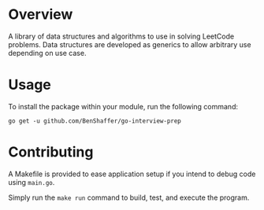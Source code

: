 # Overview
A library of data structures and algorithms to use in solving LeetCode problems. Data structures are developed as generics to allow arbitrary use depending on use case.

# Usage

To install the package within your module, run the following command:

`go get -u github.com/BenShaffer/go-interview-prep`

# Contributing

A Makefile is provided to ease application setup if you intend to debug code using `main.go`.

Simply run the `make run` command to build, test, and execute the program.
